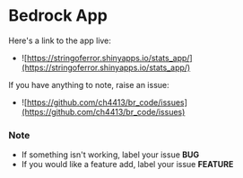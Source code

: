 # Bedrock App

Here's a link to the app live:

* ![https://stringoferror.shinyapps.io/stats_app/](https://stringoferror.shinyapps.io/stats_app/)

If you have anything to note, raise an issue:

* ![https://github.com/ch4413/br_code/issues](https://github.com/ch4413/br_code/issues)

### Note

* If something isn't working, label your issue **BUG**
* If you would like a feature add, label your issue **FEATURE**
